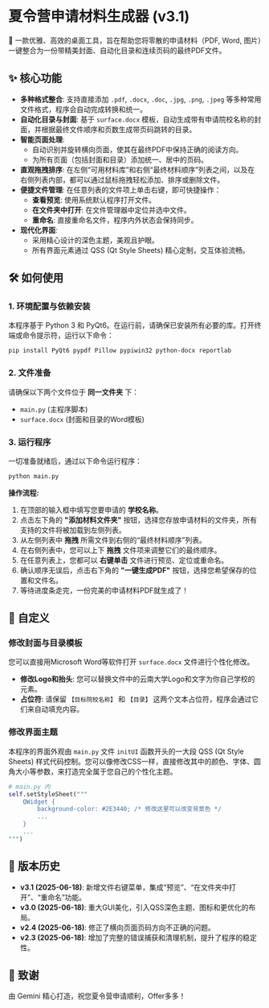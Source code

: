 # 夏令营申请材料生成器 (v3.1)

🚀 一款优雅、高效的桌面工具，旨在帮助您将零散的申请材料（PDF, Word, 图片）一键整合为一份带精美封面、自动化目录和连续页码的最终PDF文件。



## ✨ 核心功能

  * **多种格式整合**: 支持直接添加 `.pdf`, `.docx`, `.doc`, `.jpg`, `.png`, `.jpeg` 等多种常用文件格式，程序会自动完成转换和统一。
  * **自动化目录与封面**: 基于 `surface.docx` 模板，自动生成带有申请院校名称的封面，并根据最终文件顺序和页数生成带页码跳转的目录。
  * **智能页面处理**:
      * 自动识别并旋转横向页面，使其在最终PDF中保持正确的阅读方向。
      * 为所有页面（包括封面和目录）添加统一、居中的页码。
  * **直观拖拽排序**: 在左侧“可用材料库”和右侧“最终材料顺序”列表之间，以及在右侧列表内部，都可以通过鼠标拖拽轻松添加、排序或删除文件。
  * **便捷文件管理**: 在任意列表的文件项上单击右键，即可快捷操作：
      * **查看预览**: 使用系统默认程序打开文件。
      * **在文件夹中打开**: 在文件管理器中定位并选中文件。
      * **重命名**: 直接重命名文件，程序内外状态会保持同步。
  * **现代化界面**:
      * 采用精心设计的深色主题，美观且护眼。
      * 所有界面元素通过 QSS (Qt Style Sheets) 精心定制，交互体验流畅。

## 🛠️ 如何使用

### 1\. 环境配置与依赖安装

本程序基于 Python 3 和 PyQt6。在运行前，请确保已安装所有必要的库。打开终端或命令提示符，运行以下命令：

```bash
pip install PyQt6 pypdf Pillow pypiwin32 python-docx reportlab
```

### 2\. 文件准备

请确保以下两个文件位于 **同一文件夹** 下：

  * `main.py` (主程序脚本)
  * `surface.docx` (封面和目录的Word模板)

### 3\. 运行程序

一切准备就绪后，通过以下命令运行程序：

```bash
python main.py
```

**操作流程:**

1.  在顶部的输入框中填写您要申请的 **学校名称**。
2.  点击左下角的 **"添加材料文件夹"** 按钮，选择您存放申请材料的文件夹，所有支持的文件将被加载到左侧列表。
3.  从左侧列表中 **拖拽** 所需文件到右侧的“最终材料顺序”列表。
4.  在右侧列表中，您可以上下 **拖拽** 文件项来调整它们的最终顺序。
5.  在任意列表上，您都可以 **右键单击** 文件进行预览、定位或重命名。
6.  确认顺序无误后，点击右下角的 **"一键生成PDF"** 按钮，选择您希望保存的位置和文件名。
7.  等待进度条走完，一份完美的申请材料PDF就生成了！

## 🎨 自定义

### 修改封面与目录模板

您可以直接用Microsoft Word等软件打开 `surface.docx` 文件进行个性化修改。

  * **修改Logo和抬头**: 您可以替换文件中的云南大学Logo和文字为你自己学校的元素。
  * **占位符**: 请保留 `【目标院校名称】` 和 `【目录】` 这两个文本占位符，程序会通过它们来自动填充内容。

### 修改界面主题

本程序的界面外观由 `main.py` 文件 `initUI` 函数开头的一大段 QSS (Qt Style Sheets) 样式代码控制。您可以像修改CSS一样，直接修改其中的颜色、字体、圆角大小等参数，来打造完全属于您自己的个性化主题。

```python
# main.py 内
self.setStyleSheet("""
    QWidget {
        background-color: #2E3440; /* 修改这里可以改变背景色 */
        ...
    }
    ...
""")
```

## 📜 版本历史

  * **v3.1 (2025-06-18)**: 新增文件右键菜单，集成“预览”、“在文件夹中打开”、“重命名”功能。
  * **v3.0 (2025-06-18)**: 重大GUI美化，引入QSS深色主题、图标和更优化的布局。
  * **v2.4 (2025-06-18)**: 修正了横向页面页码方向不正确的问题。
  * **v2.3 (2025-06-18)**: 增加了完整的错误捕获和清理机制，提升了程序的稳定性。

## 💖 致谢

由 Gemini 精心打造，祝您夏令营申请顺利，Offer多多！